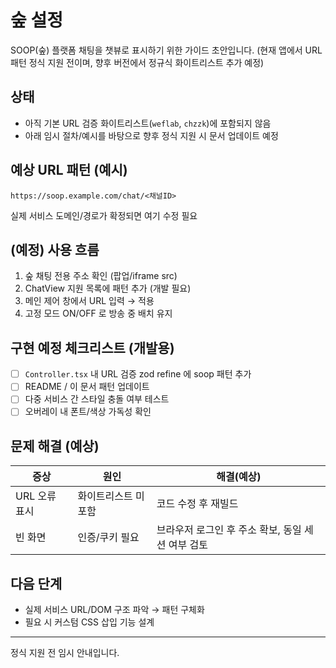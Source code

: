 # 숲 설정

SOOP(숲) 플랫폼 채팅을 챗뷰로 표시하기 위한 가이드 초안입니다. (현재 앱에서 URL 패턴 정식 지원 전이며, 향후 버전에서 정규식 화이트리스트 추가 예정)

## 상태
- 아직 기본 URL 검증 화이트리스트(`weflab`, `chzzk`)에 포함되지 않음
- 아래 임시 절차/예시를 바탕으로 향후 정식 지원 시 문서 업데이트 예정

## 예상 URL 패턴 (예시)
```
https://soop.example.com/chat/<채널ID>
```
실제 서비스 도메인/경로가 확정되면 여기 수정 필요

## (예정) 사용 흐름
1. 숲 채팅 전용 주소 확인 (팝업/iframe src)
2. ChatView 지원 목록에 패턴 추가 (개발 필요)
3. 메인 제어 창에서 URL 입력 → 적용
4. 고정 모드 ON/OFF 로 방송 중 배치 유지

## 구현 예정 체크리스트 (개발용)
- [ ] `Controller.tsx` 내 URL 검증 zod refine 에 soop 패턴 추가
- [ ] README / 이 문서 패턴 업데이트
- [ ] 다중 서비스 간 스타일 충돌 여부 테스트
- [ ] 오버레이 내 폰트/색상 가독성 확인

## 문제 해결 (예상)
| 증상 | 원인 | 해결(예상) |
|------|------|-----------|
| URL 오류 표시 | 화이트리스트 미포함 | 코드 수정 후 재빌드 |
| 빈 화면 | 인증/쿠키 필요 | 브라우저 로그인 후 주소 확보, 동일 세션 여부 검토 |

## 다음 단계
- 실제 서비스 URL/DOM 구조 파악 → 패턴 구체화
- 필요 시 커스텀 CSS 삽입 기능 설계

---
정식 지원 전 임시 안내입니다.
